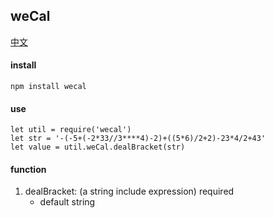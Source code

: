 ## weCal

[中文](./README-CN.md '中文')

#### install
```
npm install wecal
```

#### use
```
let util = require('wecal')
let str = '-(-5+(-2*33//3****4)-2)+((5*6)/2+2)-23*4/2+43'
let value = util.weCal.dealBracket(str)
```

#### function
1. dealBracket: (a string include expression) required
    * default string
